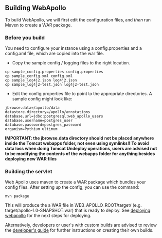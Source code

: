Building WebApollo
--------------------

To build WebApollo, we will first edit the configuration files, and *then* run Maven to create a WAR package.

### Before you build

You need to configure your instance using a config.properties and a
config.xml file, which are copied into the war file.

-   Copy the sample config / logging files to the right location.

<!-- blank code comment -->

    cp sample_config.properties config.properties
    cp sample_config.xml config.xml
    cp sample_log4j2.json log4j2.json
    cp sample_log4j2-test.json log4j2-test.json

-   Edit the config.properties file to point to the appropriate directories. A sample config might look like:

<!-- blank comment comment -->

    jbrowse.data=/apollo/data
    datastore.directory=/apollo/annotations
    database.url=jdbc:postgresql:web_apollo_users
    database.username=postgres_user
    database.password=postgres_password
    organism=Pythium ultimum

**IMPORTANT: the jbrowse.data directory should not be placed
anywhere inside the Tomcat webapps folder, not even using
symlinks!! To avoid data loss when doing Tomcat Undeploy operations,
users are advised not to be modifying the contents of the webapps folder
for anything besides deploying new WAR files**

### Building the servlet

Web Apollo uses maven to create a WAR package which bundles your config files. After setting up the config, you can use the command:

    mvn package

This will produce the a WAR file in WEB_APOLLO_ROOT/target/ (e.g. target/apollo-1.0-SNAPSHOT.war) that is ready to deploy. See [deploying webapollo](Deploy.md) for the next steps for deploying.

Alternatively, developers or user's with custom builds are advised to review the [developer's guide](Developer.md) for further instructions on creating their own builds.
